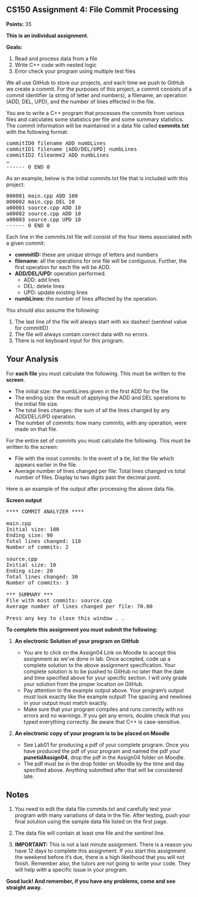## CS150 Assignment 4: File Commit Processing

**Points:** 35

**This is an individual assignment.**

**Goals:**
  1.  Read and process data from a file
  2.  Write C++ code with nested logic
  3.  Error check your program using multiple test files

We all use GitHub to store our projects, and each time we push to GitHub we create a commit.  For the purposes of this project, a commit consists of a commit identifier (a string of letter and numbers), a filename, an operation (ADD, DEL, UPD), and the number of lines effected in the file.

You are to write a C++ program that processes the commits from various files and calculates some statistics per file and some summary statistics.  The commit information will be maintained in a data file called <b>commits.txt</b> with the following format:

<pre>
commitID0 filename ADD numbLines
commitID1 filename [ADD/DEL/UPD] numbLines
commitID2 fileanme2 ADD numbLines
…
------ 0 END 0
</pre>

As an example, below is the initial commits.txt file that is included with this project: 

<pre>
000001 main.cpp ADD 100
000002 main.cpp DEL 10
a00001 source.cpp ADD 10
a00002 source.cpp ADD 10
a00003 source.cpp UPD 10
------ 0 END 0
</pre>

Each line in the commits.txt file will consist of the four items associated with a given commit:
- <b>commitID:</b> these are unique strings of letters and numbers
- <b>filename:</b> all the operations for one file will be contiguous. Further, the first operation for each file will be ADD.
- <b>ADD/DEL/UPD:</b> operation performed. 
  - ADD: add lines
  - DEL: delete lines
  - UPD: update existing lines
- <b>numbLines:</b> the number of lines affected by the operation.

You should also assume the following:
1. The last line of the file will always start with six dashes! (sentinel value for commitID)
2. The file will always contain correct data with no errors.
3. There is not keyboard input for this program.

## Your Analysis ##
For <b>each file</b> you must calculate the following. This must be written to the <b>screen</b>.
- The initial size: the numbLines given in the first ADD for the file
- The ending size: the result of applying the ADD and DEL operations to the initial file size.
- The total lines changes: the sum of all the lines changed by any ADD/DEL/UPD operation.
- The number of commits: how many commits, with any operation, were made on that file.
  
For the entire set of commits you must calculate the following. This must be written to the screen:
- File with the most commits: In the event of a tie, list the file which appears earlier in the file.
- Average number of lines changed per file: Total lines changed vs total number of files. Display to two digits past the decimal point.

Here is an example of the output after processing the above data file.

**Screen output**

<pre>
**** COMMIT ANALYZER ****

main.cpp
Initial size: 100
Ending size: 90
Total lines changed: 110
Number of commits: 2

source.cpp
Initial size: 10
Ending size: 20
Total lines changed: 30
Number of commits: 3

*** SUMMARY ***
File with most commits: source.cpp
Average number of lines changed per file: 70.00

Press any key to close this window . . 
</pre>  


**To complete this assignment you must submit the following:**

1.  **An electronic Solution of your program on GitHub**
     - You are to click on the Assign04 Link on Moodle to accept this assignment as we’ve done in lab. Once accepted, code up a complete solution to the above assignment specification. Your complete solution is to be pushed to GitHub no later than the date and time specified above for your specific section. I will only grade your solution from the proper location on GitHub.
     - Pay attention to the example output above. Your program’s output must look exactly like the example output! The spacing and newlines in your output must match exactly.
     - Make sure that your program compiles and runs correctly with no errors and no warnings. If you get any errors, double check that you typed everything correctly. Be aware that C++ is case-sensitive.

2.  **An electronic copy of your program is to be placed on Moodle**

    - See Lab01 for producing a pdf of your complete program. Once you have produced the pdf of your program and named the pdf your <b>punetidAssign04</b>, drop the pdf in the Assign04 folder on Moodle. 
    - The pdf must be in the drop folder on Moodle by the time and day specified above. Anything submitted after that will be considered late.

## Notes

1.  You need to edit the data file commits.txt and carefully test your program with many variations of data in the file. After testing, push your final solution using the sample data file listed on the first page.

2.  The data file will contain at least one file and the sentinel line.
3.  <b>IMPORTANT:</b> This is not a last minute assignment. There is a reason you have 12 days to complete this assignment. If you start this assignment the weekend before it’s due, there is a high likelihood that you will not finish. Remember also, the tutors are not going to write your code. They will help with a specific issue in your program.

**Good luck! And remember, if you have any problems, come and see straight away.**
